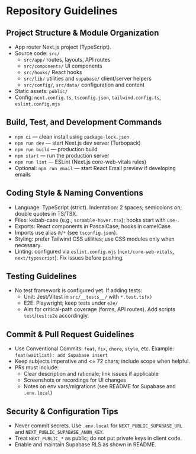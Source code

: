 # Repository Guidelines

## Project Structure & Module Organization
- App router Next.js project (TypeScript).
- Source code: `src/`
  - `src/app/` routes, layouts, API routes
  - `src/components/` UI components
  - `src/hooks/` React hooks
  - `src/lib/` utilities and `supabase/` client/server helpers
  - `src/config/`, `src/data/` configuration and content
- Static assets: `public/`
- Config: `next.config.ts`, `tsconfig.json`, `tailwind.config.ts`, `eslint.config.mjs`

## Build, Test, and Development Commands
- `npm ci` — clean install using `package-lock.json`
- `npm run dev` — start Next.js dev server (Turbopack)
- `npm run build` — production build
- `npm start` — run the production server
- `npm run lint` — ESLint (Next.js core-web-vitals rules)
- Optional: `npm run email` — start React Email preview if developing emails

## Coding Style & Naming Conventions
- Language: TypeScript (strict). Indentation: 2 spaces; semicolons on; double quotes in TS/TSX.
- Files: kebab-case (e.g., `scramble-hover.tsx`); hooks start with `use-`.
- Exports: React components in PascalCase; hooks in camelCase.
- Imports use alias `@/*` (see `tsconfig.json`).
- Styling: prefer Tailwind CSS utilities; use CSS modules only when necessary.
- Linting: configured via `eslint.config.mjs` (`next/core-web-vitals`, `next/typescript`). Fix issues before pushing.

## Testing Guidelines
- No test framework is configured yet. If adding tests:
  - Unit: Jest/Vitest in `src/__tests__/` with `*.test.ts(x)`
  - E2E: Playwright; keep tests under `e2e/`
  - Aim for critical-path coverage (forms, API routes). Add scripts `test`/`test:e2e` accordingly.

## Commit & Pull Request Guidelines
- Use Conventional Commits: `feat`, `fix`, `chore`, `style`, etc. Example: `feat(waitlist): add Supabase insert`
- Keep subjects imperative and <= 72 chars; include scope when helpful.
- PRs must include:
  - Clear description and rationale; link issues if applicable
  - Screenshots or recordings for UI changes
  - Notes on env vars/migrations (see README for Supabase and `.env.local`)

## Security & Configuration Tips
- Never commit secrets. Use `.env.local` for `NEXT_PUBLIC_SUPABASE_URL` and `NEXT_PUBLIC_SUPABASE_ANON_KEY`.
- Treat `NEXT_PUBLIC_*` as public; do not put private keys in client code.
- Enable and maintain Supabase RLS as shown in README.

